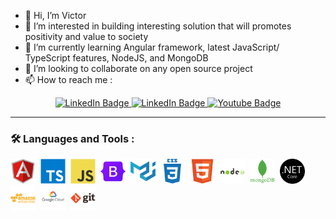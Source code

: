 - 👋 Hi, I’m Victor
- 👀 I’m interested in building interesting solution that will promotes positivity and value to society
- 🌱 I’m currently learning Angular framework, latest JavaScript/ TypeScript features, NodeJS, and MongoDB
- 💞️ I’m looking to collaborate on any open source project
- 📫 How to reach me : 
<div id="badges" align="center">
  <a href="https://wa.link/rbnl3k">
    <img src="https://img.shields.io/badge/WhatsApp-25D366?style=for-the-badge&logo=whatsapp&logoColor=white" alt="LinkedIn Badge"/>
  </a>
  <a href="https://www.linkedin.com/in/victor-loh-44450b120/">
    <img src="https://img.shields.io/badge/LinkedIn-blue?style=for-the-badge&logo=linkedin&logoColor=white" alt="LinkedIn Badge"/>
  </a>
  <a href="https://victorlcs-portfolio.herokuapp.com/home">
    <img src="https://img.shields.io/badge/website-000000?style=for-the-badge&logo=About.me&logoColor=white" alt="Youtube Badge"/>
  </a>
</div>

---

### :hammer_and_wrench: Languages and Tools :
<div>
  <img src="https://github.com/devicons/devicon/blob/master/icons/angularjs/angularjs-original.svg"  title="angular" alt="angular" width="40" height="40"/>&nbsp;
  <img src="https://github.com/devicons/devicon/blob/master/icons/typescript/typescript-original.svg"  title="" alt="" width="40" height="40"/>&nbsp;
  <img src="https://github.com/devicons/devicon/blob/master/icons/javascript/javascript-original.svg" title="JavaScript" alt="JavaScript" width="40" height="40"/>&nbsp;
  <img src="https://github.com/devicons/devicon/blob/master/icons/bootstrap/bootstrap-original.svg"  title="" alt="" width="40" height="40"/>&nbsp;
  <img src="https://github.com/devicons/devicon/blob/master/icons/materialui/materialui-original.svg" title="Material UI" alt="Material UI" width="40" height="40"/>&nbsp;
  <img src="https://github.com/devicons/devicon/blob/master/icons/css3/css3-plain-wordmark.svg"  title="CSS3" alt="CSS" width="40" height="40"/>&nbsp;
  <img src="https://github.com/devicons/devicon/blob/master/icons/html5/html5-original.svg" title="HTML5" alt="HTML" width="40" height="40"/>&nbsp;
  <img src="https://github.com/devicons/devicon/blob/master/icons/nodejs/nodejs-original-wordmark.svg" title="NodeJS" alt="NodeJS" width="40" height="40"/>&nbsp;
  <img src="https://github.com/devicons/devicon/blob/master/icons/mongodb/mongodb-plain-wordmark.svg"  title="" alt="" width="40" height="40"/>&nbsp;
  <img src="https://github.com/devicons/devicon/blob/master/icons/dotnetcore/dotnetcore-plain.svg"  title="" alt="" width="40" height="40"/>&nbsp;
  <img src="https://github.com/devicons/devicon/blob/master/icons/amazonwebservices/amazonwebservices-plain-wordmark.svg" title="AWS" alt="AWS" width="40" height="40"/>&nbsp;
  <img src="https://github.com/devicons/devicon/blob/master/icons/googlecloud/googlecloud-original-wordmark.svg"  title="" alt="" width="40" height="40"/>&nbsp;
  <img src="https://github.com/devicons/devicon/blob/master/icons/git/git-original-wordmark.svg" title="Git" **alt="Git" width="40" height="40"/>
</div>
